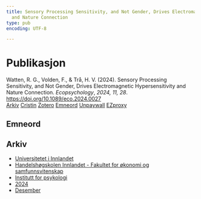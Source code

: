 ```yaml
---
title: Sensory Processing Sensitivity, and Not Gender, Drives Electromagnetic Hypersensitivity
  and Nature Connection
type: pub
encoding: UTF-8

---
```

<h1>Publikasjon</h1>
<article id="csl-bib-container-2S39ZXPJ" class="csl-bib-container">
  <div class="csl-bib-body"> <div class="csl-entry">Watten, R. G., Volden, F., &#38; Trå, H. V. (2024). Sensory Processing Sensitivity, and Not Gender, Drives Electromagnetic Hypersensitivity and Nature Connection. <i>Ecopsychology</i>, <i>2024, 11, 28</i>. <a href="https://doi.org/10.1089/eco.2024.0027">https://doi.org/10.1089/eco.2024.0027</a></div> </div>
  <div class="csl-bib-buttons">
    <a href="#taxonomy-article-2S39ZXPJ" alt="archive" class="csl-bib-button">Arkiv</a>
    <a href="https://app.cristin.no/results/show.jsf?id=2326352" alt="Cristin" class="csl-bib-button">Cristin</a>
    <a href="http://zotero.org/groups/5881554/items/2S39ZXPJ" alt="Zotero" class="csl-bib-button">Zotero</a>
    <a href="#keywords-article-2S39ZXPJ" alt="keywords" class="csl-bib-button">Emneord</a>
    <a href="https://doi.org/10.1089/eco.2024.0027" alt="Unpaywall" class="csl-bib-button">Unpaywall</a>
    <a href="https://doi.org/10.1089/eco.2024.0027" alt="EZproxy" class="csl-bib-button">EZproxy</a>
  </div>
  <div id="csl-bib-meta-container-2S39ZXPJ"></div>
</article>
<div id="csl-bib-meta-2S39ZXPJ" class="csl-bib-meta">
  <article id="keywords-article-2S39ZXPJ" class="keywords-article">
    <h1>Emneord</h1>
    
  </article>
  <article id="taxonomy-article-2S39ZXPJ" class="taxonomy-article">
    <h1>Arkiv</h1>
    <ul>
      <li><a href="{{< params subfolder >}}nn/archive/?key=3DCRN523">Universitetet i Innlandet</a></li>
      <li><a href="{{< params subfolder >}}nn/archive/?key=DU8Q9LN9">Handelshøgskolen Innlandet - Fakultet for økonomi og samfunnsvitenskap</a></li>
      <li><a href="{{< params subfolder >}}nn/archive/?key=KTD9NXA8">Institutt for psykologi</a></li>
      <li><a href="{{< params subfolder >}}nn/archive/?key=LS3MUAPD">2024</a></li>
      <li><a href="{{< params subfolder >}}nn/archive/?key=AC7TIQMA">Desember</a></li>
    </ul>
  </article>
</div>
